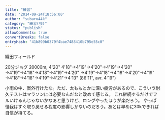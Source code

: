 ```yaml
---
title: "練習"
date: '2014-09-24T18:56:00'
author: "subaru44k"
category: "練習(強)"
status: "publish"
allowComments: true
convertBreaks: false
entryHash: "41b899b0379f4bae7488410b795e55c0"
---
```

織田フィールド

20分ジョグ
20000m, 4'20"
4'18"→4'19"→4'20"→4'19"→4'20"
→4'19"→4'18"→4'18"→4'19"→4'20"
→4'19"→4'18"→4'18"→4'20"→4'19"
→4'18"→4'18"→4'19"→4'21"→4'13"
(86'11", avr. 4'19")

小雨の中、案外行けたな。ただ、太ももとかに深い疲労があるので、こういう耐久テストはマラソンには必要なんだなと改めて感じる。
これ継続するだけでフルいけるんじゃないかなぁと思うけど、ロングやったほうが楽だろう。
やっぱ怪我はすぐ取り戻せる程度の影響しかないのだろう。あとは早めに30kできれば自信が持てる。
